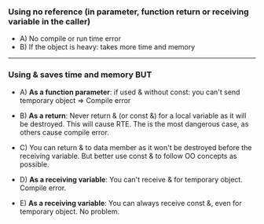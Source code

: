 ### Using no reference (in parameter, function return or receiving variable in the caller)
* A) No compile or run time error
* B) If the object is heavy: takes more time and memory

---

### Using & saves time and memory BUT

* A) **As a function parameter**: if used & without const: you can't send temporary object => Compile error

* B) **As a return**: Never return & (or const &) for a local variable as it will be destroyed. This will cause RTE. The is the most   dangerous case, as others cause compile error.

* C) You can return & to data member as it won't be destroyed before the receiving variable. But better use const & to follow OO concepts as possible.

* D) **As a receiving variable**: You can't receive & for temporary object. Compile error.

* E) **As a receiving variable**: You can always receive const &, even for temporary object. No problem.
